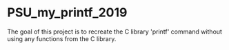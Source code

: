 # PSU_my_printf_2019

The goal of this project is to recreate the C library 'printf' command without using any functions from the C library.
